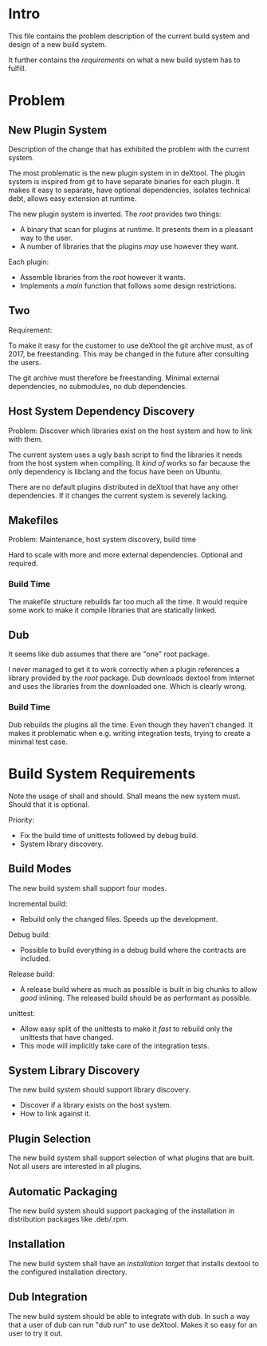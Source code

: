 # Intro

This file contains the problem description of the current build system and
design of a new build system.

It further contains the _requirements_ on what a new build system has to
fulfill.

# Problem

## New Plugin System

Description of the change that has exhibited the problem with the current
system.

The most problematic is the new plugin system in in deXtool. The plugin system
is inspired from git to have separate binaries for each plugin. It makes it
easy to separate, have optional dependencies, isolates technical debt, allows
easy extension at runtime.

The new plugin system is inverted.
The _root_ provides two things:
 - A binary that scan for plugins at runtime. It presents them in a pleasant
   way to the user.
 - A number of libraries that the plugins _may_ use however they want.

Each plugin:
 - Assemble libraries from the _root_ however it wants.
 - Implements a _main_ function that follows some design restrictions.

## Two

Requirement:

To make it easy for the customer to use deXtool the git archive must, as of
2017, be freestanding. This may be changed in the future after consulting the
users.

The git archive must therefore be freestanding. Minimal external dependencies,
no submodules, no dub dependencies.

## Host System Dependency Discovery

Problem: Discover which libraries exist on the host system and how to link with
them.

The current system uses a ugly bash script to find the libraries it needs from
the host system when compiling. It _kind of_ works so far because the only
dependency is libclang and the focus have been on Ubuntu.

There are no default plugins distributed in deXtool that have any other
dependencies. If it changes the current system is severely lacking.

## Makefiles

Problem: Maintenance, host system discovery, build time

Hard to scale with more and more external dependencies. Optional and required.

### Build Time

The makefile structure rebuilds far too much all the time. It would require
some work to make it compile libraries that are statically linked.

## Dub

It seems like dub assumes that there are "one" root package.

I never managed to get it to work correctly when a plugin references a library
provided by the _root_ package. Dub downloads dextool from Internet and uses
the libraries from the downloaded one. Which is clearly wrong.

### Build Time

Dub rebuilds the plugins all the time. Even though they haven't changed. It
makes it problematic when e.g. writing integration tests, trying to create a
minimal test case.

# Build System Requirements

Note the usage of shall and should.
Shall means the new system must.
Should that it is optional.

Priority:
 - Fix the build time of unittests followed by debug build.
 - System library discovery.

## Build Modes

The new build system shall support four modes.

Incremental build:
 - Rebuild only the changed files.
   Speeds up the development.

Debug build:
 - Possible to build everything in a debug build where the contracts are
   included.

Release build:
 - A release build where as much as possible is built in big chunks to allow
   _good_ inlining. The released build should be as performant as possible.

unittest:
 - Allow easy split of the unittests to make it _fast_ to rebuild only the
   unittests that have changed.
 - This mode will implicitly take care of the integration tests.

## System Library Discovery

The new build system should support library discovery.

 - Discover if a library exists on the host system.
 - How to link against it.

## Plugin Selection

The new build system shall support selection of what plugins that are built.
Not all users are interested in all plugins.

## Automatic Packaging

The new build system should support packaging of the installation in
distribution packages like .deb/.rpm.

## Installation

The new build system shall have an _installation target_ that installs dextool
to the configured installation directory.

## Dub Integration

The new build system should be able to integrate with dub.
In such a way that a user of dub can run "dub run" to use deXtool.
Makes it so easy for an user to try it out.
